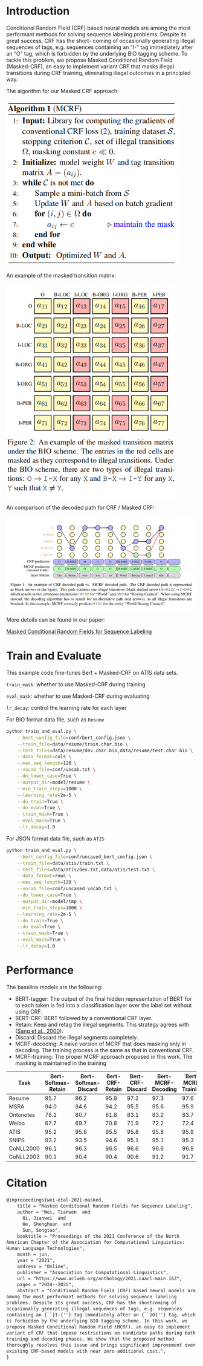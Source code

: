 # Introduction
Conditional Random Field (CRF) based neural models are among the most performant methods for solving sequence labeling problems. Despite its great success, CRF has the short- coming of occasionally generating illegal sequences of tags, e.g. sequences containing an
“I-” tag immediately after an “O” tag, which is forbidden by the underlying BIO tagging scheme. 
To tackle this problem, we propose Masked Conditional Random Field (Masked-CRF), an easy to implement variant CRF that masks illegal transitions during CRF training, eliminating illegal outcomes in a principled way.

The algorithm for our Masked CRF approach:

![avatar](docs/pseudocode.png)

An example of the masked transition matrix:

![avatar](docs/masked_transition_matrix.png)

An comparison of the decoded path for CRF / Masked CRF:

![avatar](docs/CRF_decode_path.png)

More details can be found in our paper:

[Masked Conditional Random Fields for Sequence Labeling](https://arxiv.org/abs/2103.10682)


# Train and Evaluate
This example code fine-tunes Bert + Masked-CRF on ATIS data sets.

`train_mask`: whether to use Masked-CRF during training

`eval_mask`: whether to use Masked-CRF during evaluating

`lr_decay`: control the learning rate for each layer


For BIO format data file, such as `Resume`
```bash
python train_and_eval.py \
    --bert_config_file=conf/bert_config.json \
    --train_file=data/resume/train.char.bio \
    --test_files=data/resume/dev.char.bio,data/resume/test.char.bio \
    --data_format=cols \
    --max_seq_length=128 \
    --vocab_file=conf/vocab.txt \
    --do_lower_case=True \
    --output_dir=model/resume \
    --min_train_steps=1000 \
    --learning_rate=2e-5 \
    --do_train=True \
    --do_eval=True \
    --train_mask=True \
    --eval_mask=True \
    --lr_decay=1.0
```

For JSON format data file, such as `ATIS`

```bash
python train_and_eval.py \
    --bert_config_file=conf/uncased_bert_config.json \
    --train_file=data/atis/train.txt \
    --test_files=data/atis/dev.txt,data/atis/test.txt \
    --data_format=rows \
    --max_seq_length=128 \
    --vocab_file=conf/uncased_vocab.txt \
    --do_lower_case=True \
    --output_dir=model/tmp \
    --min_train_steps=1000 \
    --learning_rate=2e-5 \
    --do_train=True \
    --do_eval=True \
    --train_mask=True \
    --eval_mask=True \
    --lr_decay=1.0
```

# Performance
The baseline models are the following:
* BERT-tagger: The output of the final hidden representation of BERT for to each token is fed into a classification layer over the label set without using CRF.
* BERT-CRF: BERT followed by a conventional CRF layer.
* Retain: Keep and retag the illegal segments.
This strategy agrees with ([Sang et al., 2000](https://www.aclweb.org/anthology/W00-0726/)).
* Discard: Discard the illegal segments completely.
* MCRF-decoding: A naive version of MCRF
that does masking only in decoding. The training process is the same as that in conventional
CRF.
* MCRF-training: The proper MCRF approach proposed in this work. The masking is
maintained in the training

|  Task   |  Bert-Softmax-Retain  |  Bert-Softmax-Discard  |  Bert-CRF-Retain  |  Bert-CRF-Discard  |  Bert-MCRF-Decoding  |  Bert-MCRF-Training  |
|  ----  | ----  | ---- | ---- | ---- | ----  | ---- |
| Resume | 95.7 | 96.2 | 95.9 | 97.2 | 97.3 | 97.6 |
| MSRA | 94.0 | 94.6 | 94.2 | 95.5 | 95.6 | 95.9 |
| Ontonotes | 78.1 | 80.7 | 81.8 | 83.1 | 83.2 | 83.7 |
| Weibo | 67.7 | 69.7 | 70.8 | 71.9 | 72.2 | 72.4 |
| ATIS | 95.2 | 95.6 | 95.5 | 95.8 | 95.8 | 95.9 |
| SNIPS | 93.2 | 93.5 | 94.6 | 95.1 | 95.1 | 95.3 |
| CoNLL2000 | 96.1 | 96.3 | 96.5 | 96.6 | 96.6 | 96.9 |
| CoNLL2003 | 90.1 | 90.4 | 90.4 | 90.6 | 91.2 | 91.7 |


# Citation
````
@inproceedings{wei-etal-2021-masked,
    title = "Masked Conditional Random Fields for Sequence Labeling",
    author = "Wei, Tianwen  and
      Qi, Jianwei  and
      He, Shenghuan  and
      Sun, Songtao",
    booktitle = "Proceedings of the 2021 Conference of the North American Chapter of the Association for Computational Linguistics: Human Language Technologies",
    month = jun,
    year = "2021",
    address = "Online",
    publisher = "Association for Computational Linguistics",
    url = "https://www.aclweb.org/anthology/2021.naacl-main.163",
    pages = "2024--2035",
    abstract = "Conditional Random Field (CRF) based neural models are among the most performant methods for solving sequence labeling problems. Despite its great success, CRF has the shortcoming of occasionally generating illegal sequences of tags, e.g. sequences containing an {``}I-{''} tag immediately after an {``}O{''} tag, which is forbidden by the underlying BIO tagging scheme. In this work, we propose Masked Conditional Random Field (MCRF), an easy to implement variant of CRF that impose restrictions on candidate paths during both training and decoding phases. We show that the proposed method thoroughly resolves this issue and brings significant improvement over existing CRF-based models with near zero additional cost.",
}
````
